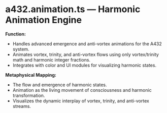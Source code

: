 # a432.animation.ts — Harmonic Animation Engine

**Function:**
- Handles advanced emergence and anti-vortex animations for the A432 system.
- Animates vortex, trinity, and anti-vortex flows using only vortex/trinity math and harmonic integer fractions.
- Integrates with color and UI modules for visualizing harmonic states.

**Metaphysical Mapping:**
- The flow and emergence of harmonic states.
- Animation as the living movement of consciousness and harmonic transformation.
- Visualizes the dynamic interplay of vortex, trinity, and anti-vortex streams. 